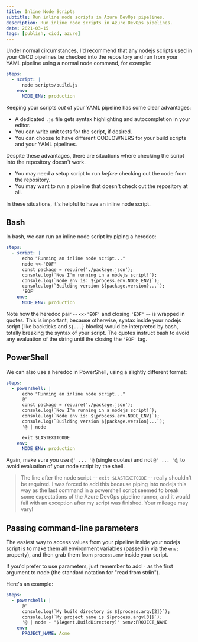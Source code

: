 ```yaml
---
title: Inline Node Scripts
subtitle: Run inline node scripts in Azure DevOps pipelines.
description: Run inline node scripts in Azure DevOps pipelines.
date: 2021-03-15
tags: [publish, cicd, azure]
---
```


Under normal circumstances, I'd recommend that any nodejs scripts used in your CI/CD pipelines be checked into the repository and run from your YAML pipeline using a normal node command, for example:

```yaml
steps:
  - script: |
      node scripts/build.js
    env:
      NODE_ENV: production
```

Keeping your scripts _out_ of your YAML pipeline has some clear advantages:

 - A dedicated `.js` file gets syntax highlighting and autocompletion in your editor.
 - You can write unit tests for the script, if desired.
 - You can choose to have different CODEOWNERS for your build scripts and your YAML pipelines.

Despite these advantages, there are situations where checking the script into the repository doesn't work.

 - You may need a setup script to run _before_ checking out the code from the repository.
 - You may want to run a pipeline that doesn't check out the repository at all.

In these situations, it's helpful to have an inline node script.

## Bash

In bash, we can run an inline node script by piping a heredoc:

```yaml
steps:
  - script: |
      echo "Running an inline node script..."
      node <<-'EOF'
      const package = require('./package.json');
      console.log(`Now I'm running in a nodejs script!`);
      console.log(`Node env is: ${process.env.NODE_ENV}`);
      console.log(`Building version ${package.version}...`);
      'EOF'
    env:
      NODE_ENV: production
```

Note how the heredoc pair -- `<<-'EOF'` and closing `'EOF'` -- is wrapped in quotes. This is important, because otherwise, syntax inside your nodejs script (like backticks and `${...}` blocks) would be interpreted by bash, totally breaking the syntax of your script. The quotes instruct bash to avoid any evaluation of the string until the closing the `'EOF'` tag.

## PowerShell

We can also use a heredoc in PowerShell, using a slightly different format:

```yaml
steps:
  - powershell: |
      echo "Running an inline node script..."
      @'
      const package = require('./package.json');
      console.log(`Now I'm running in a nodejs script!`);
      console.log(`Node env is: ${process.env.NODE_ENV}`);
      console.log(`Building version ${package.version}...`);
      '@ | node

      exit $LASTEXITCODE
    env:
      NODE_ENV: production
```

Again, make sure you use `@' ... '@` (single quotes) and not `@" ... "@`, to avoid evaluation of your node script by the shell.

> The line after the node script -- `exit $LASTEXITCODE` -- really shouldn't be required. I was forced to add this because piping into nodejs this way as the last command in a powershell script seemed to break some expectations of the Azure DevOps pipeline runner, and it would fail with an exception after my script was finished. Your mileage may vary!

## Passing command-line parameters

The easiest way to access values from your pipeline inside your nodejs script is to make them all environment variables (passed in via the `env:` property), and then grab them from `process.env` inside your script.

If you'd prefer to use parameters, just remember to add `-` as the first argument to node (the standard notation for "read from stdin").

Here's an example:

```yaml
steps:
  - powershell: |
      @'
      console.log(`My build directory is ${process.argv[2]}`);
      console.log(`My project name is ${process.argv[3]}`);
      '@ | node - "$(Agent.BuildDirectory)" $env:PROJECT_NAME
    env:
      PROJECT_NAME: Acme
```
